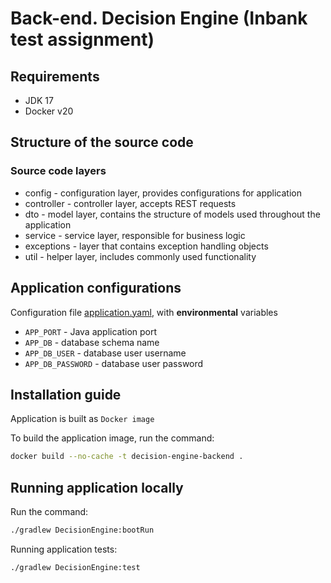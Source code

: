 # Back-end. Decision Engine (Inbank test assignment)

## Requirements

* JDK 17
* Docker v20

## Structure of the source code

### Source code layers

* config - configuration layer, provides configurations for application
* controller - controller layer, accepts REST requests
* dto - model layer, contains the structure of models used throughout the application
* service - service layer, responsible for business logic
* exceptions - layer that contains exception handling objects
* util - helper layer, includes commonly used functionality

## Application configurations

Configuration file [application.yaml](src/main/resources/application.yaml),
with **environmental** variables

* `APP_PORT` - Java application port
* `APP_DB` - database schema name
* `APP_DB_USER` - database user username
* `APP_DB_PASSWORD` - database user password

## Installation guide

Application is built as `Docker image`

To build the application image, run the command:
```sh
docker build --no-cache -t decision-engine-backend .
```

## Running application locally

Run the command:
```sh
./gradlew DecisionEngine:bootRun
```

Running application tests:

```sh
./gradlew DecisionEngine:test
```
